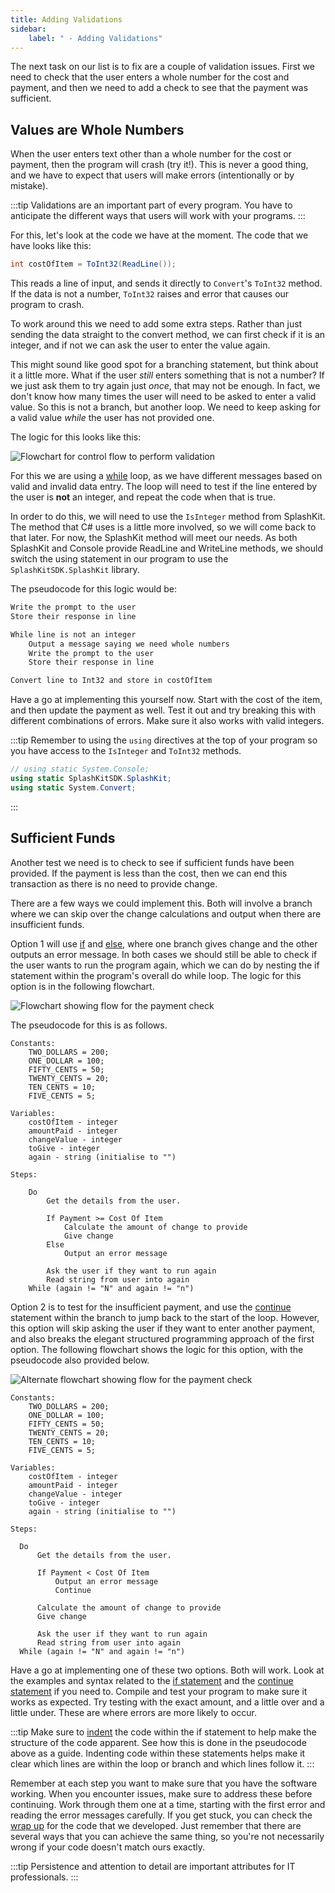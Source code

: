 ```yaml
---
title: Adding Validations
sidebar:
    label: " - Adding Validations"
---
```


The next task on our list is to fix are a couple of validation issues. First we need to check that the user enters a whole number for the cost and payment, and then we need to add a check to see that the payment was sufficient.

## Values are Whole Numbers

When the user enters text other than a whole number for the cost or payment, then the program will crash (try it!). This is never a good thing, and we have to expect that users will make errors (intentionally or by mistake).

:::tip
Validations are an important part of every program. You have to anticipate the different ways that users will work with your programs.
:::

For this, let's look at the code we have at the moment. The code that we have looks like this:

```csharp
int costOfItem = ToInt32(ReadLine());
```

This reads a line of input, and sends it directly to `Convert`'s `ToInt32` method. If the data is not a number, `ToInt32` raises and error that causes our program to crash.

To work around this we need to add some extra steps. Rather than just sending the data straight to the convert method, we can first check if it is an integer, and if not we can ask the user to enter the value again.

This might sound like good spot for a branching statement, but think about it a little more. What if the user *still* enters something that is not a number? If we just ask them to try again just *once*, that may not be enough. In fact, we don't know how many times the user will need to be asked to enter a valid value. So this is not a branch, but another loop. We need to keep asking for a valid value *while* the user has not provided one.

The logic for this looks like this:

![Flowchart for control flow to perform validation](./images/change-calc-3-validation.png)

For this we are using a [while](/book/part-1-instructions/3-control-flow/2-trailside/04-1-while-loop) loop, as we have different messages based on valid and invalid data entry. The loop will need to test if the line entered by the user is **not** an integer, and repeat the code when that is true.

In order to do this, we will need to use the `IsInteger` method from SplashKit. The method that C# uses is a little more involved, so we will come back to that later. For now, the SplashKit method will meet our needs. As both SplashKit and Console provide ReadLine and WriteLine methods, we should switch the using statement in our program to use the `SplashKitSDK.SplashKit` library.

The pseudocode for this logic would be:

```txt
Write the prompt to the user
Store their response in line

While line is not an integer
    Output a message saying we need whole numbers
    Write the prompt to the user
    Store their response in line

Convert line to Int32 and store in costOfItem
```

Have a go at implementing this yourself now. Start with the cost of the item, and then update the payment as well. Test it out and try breaking this with different combinations of errors. Make sure it also works with valid integers.

:::tip
Remember to using the `using` directives at the top of your program so you have access to the `IsInteger` and `ToInt32` methods.

```csharp
// using static System.Console;
using static SplashKitSDK.SplashKit;
using static System.Convert;
```

:::

## Sufficient Funds

Another test we need is to check to see if sufficient funds have been provided. If the payment is less than the cost, then we can end this transaction as there is no need to provide change.

There are a few ways we could implement this.
Both will involve a branch where we can skip over the change calculations and output when there are insufficient funds.

Option 1 will use [if](/book/part-1-instructions/3-control-flow/2-trailside/03-1-if) and [else](/book/part-1-instructions/3-control-flow/2-trailside/03-1-if#if-with-else), where one branch gives change and the other outputs an error message. In both cases we should still be able to check if the user wants to run the program again, which we can do by nesting the if statement within the program's overall do while loop. The logic for this option is in the following flowchart.

![Flowchart showing flow for the payment check](./images/change-calc-4-validate-payment.png)
<!-- TODO add colours to match other flowcharts -->

The pseudocode for this is as follows.

```plaintext
Constants:
    TWO_DOLLARS = 200;
    ONE_DOLLAR = 100;
    FIFTY_CENTS = 50;
    TWENTY_CENTS = 20;
    TEN_CENTS = 10;
    FIVE_CENTS = 5;

Variables:
    costOfItem - integer
    amountPaid - integer
    changeValue - integer
    toGive - integer
    again - string (initialise to "")

Steps:

    Do
        Get the details from the user.
        
        If Payment >= Cost Of Item
            Calculate the amount of change to provide 
            Give change
        Else
            Output an error message
        
        Ask the user if they want to run again
        Read string from user into again
    While (again != "N" and again != "n")
```

Option 2 is to test for the insufficient payment, and use the [continue](/book/part-1-instructions/3-control-flow/2-trailside/05-2-continue) statement within the branch to jump back to the start of the loop. However, this option will skip asking the user if they want to enter another payment, and also breaks the elegant structured programming approach of the first option. The following flowchart shows the logic for this option, with the pseudocode also provided below.

![Alternate flowchart showing flow for the payment check](./images/change-calc-4-validate-payment-2.png)

```plaintext
Constants:
    TWO_DOLLARS = 200;
    ONE_DOLLAR = 100;
    FIFTY_CENTS = 50;
    TWENTY_CENTS = 20;
    TEN_CENTS = 10;
    FIVE_CENTS = 5;

Variables:
    costOfItem - integer
    amountPaid - integer
    changeValue - integer
    toGive - integer
    again - string (initialise to "")

Steps:

  Do
      Get the details from the user.
      
      If Payment < Cost Of Item
          Output an error message
          Continue
      
      Calculate the amount of change to provide 
      Give change

      Ask the user if they want to run again
      Read string from user into again
  While (again != "N" and again != "n")
```

Have a go at implementing one of these two options. Both will work. Look at the examples and syntax related to the [if statement](/book/part-1-instructions/3-control-flow/2-trailside/03-1-if) and the [continue statement](/book/part-1-instructions/3-control-flow/2-trailside/05-2-continue) if you need to. Compile and test your program to make sure it works as expected. Try testing with the exact amount, and a little over and a little under. These are where errors are more likely to occur.

:::tip
Make sure to [indent](/book/part-1-instructions/3-control-flow/2-trailside/07-indentation) the code within the if statement to help make the structure of the code apparent. See how this is done in the pseudocode above as a guide. Indenting code within these statements helps make it clear which lines are within the loop or branch and which lines follow it.
:::

Remember at each step you want to make sure that you have the software working. When you encounter issues, make sure to address these before continuing. Work through them one at a time, starting with the first error and reading the error messages carefully. If you get stuck, you can check the [wrap up](/book/part-1-instructions/3-control-flow/4-camp/0-wrapup) for the code that we developed. Just remember that there are several ways that you can achieve the same thing, so you're not necessarily wrong if your code doesn't match ours exactly.

:::tip
Persistence and attention to detail are important attributes for IT professionals.
:::
